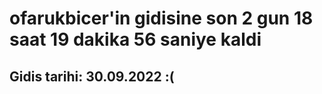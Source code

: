 # ofarukbicer'in gidisine son 2 gun 18 saat 19 dakika 56 saniye kaldi

## Gidis tarihi: 30.09.2022 :(